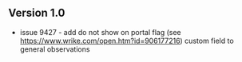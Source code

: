 ## Version 1.0
* issue 9427 - add do not show on portal flag (see https://www.wrike.com/open.htm?id=906177216) custom field to general observations
